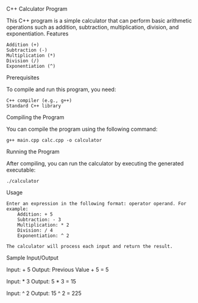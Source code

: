 C++ Calculator Program

This C++ program is a simple calculator that can perform basic arithmetic operations such as addition, subtraction, multiplication, division, and exponentiation.
Features

    Addition (+)
    Subtraction (-)
    Multiplication (*)
    Division (/)
    Exponentiation (^)

Prerequisites

To compile and run this program, you need:

    C++ compiler (e.g., g++)
    Standard C++ library

Compiling the Program

You can compile the program using the following command:

    g++ main.cpp calc.cpp -o calculator

Running the Program

After compiling, you can run the calculator by executing the generated executable:

    ./calculator

Usage

    Enter an expression in the following format: operator operand. For example:
        Addition: + 5
        Subtraction: - 3
        Multiplication: * 2
        Division: / 4
        Exponentiation: ^ 2

    The calculator will process each input and return the result.

Sample Input/Output

Input: + 5
Output: Previous Value + 5 = 5

Input: * 3
Output: 5 * 3 = 15

Input: ^ 2
Output: 15 ^ 2 = 225
